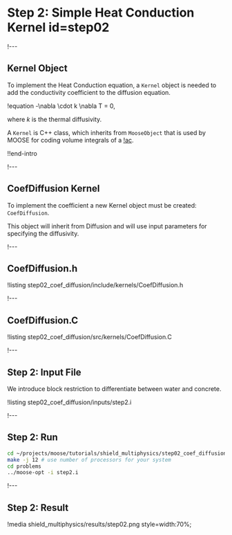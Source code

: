 # Step 2: Simple Heat Conduction Kernel id=step02

!---

## Kernel Object

To implement the Heat Conduction equation, a `Kernel` object is needed to add the conductivity coefficient
to the diffusion equation.

!equation
-\nabla \cdot k \nabla T = 0,

where $k$ is the thermal diffusivity.

A `Kernel` is C++ class, which inherits from `MooseObject` that is used by MOOSE for coding
volume integrals of a [!ac](PDE).

!!end-intro

!---

## CoefDiffusion Kernel

To implement the coefficient a new Kernel object must be created: `CoefDiffusion`.

This object will inherit from Diffusion and will use input parameters for specifying the
diffusivity.

!---

## CoefDiffusion.h

!listing step02_coef_diffusion/include/kernels/CoefDiffusion.h

!---

## CoefDiffusion.C

!listing step02_coef_diffusion/src/kernels/CoefDiffusion.C

!---

## Step 2: Input File

We introduce block restriction to differentiate between water and concrete.

!listing step02_coef_diffusion/inputs/step2.i

!---

## Step 2: Run

```bash
cd ~/projects/moose/tutorials/shield_multiphysics/step02_coef_diffusion
make -j 12 # use number of processors for your system
cd problems
../moose-opt -i step2.i
```

!---

## Step 2: Result

!media shield_multiphysics/results/step02.png style=width:70%;
